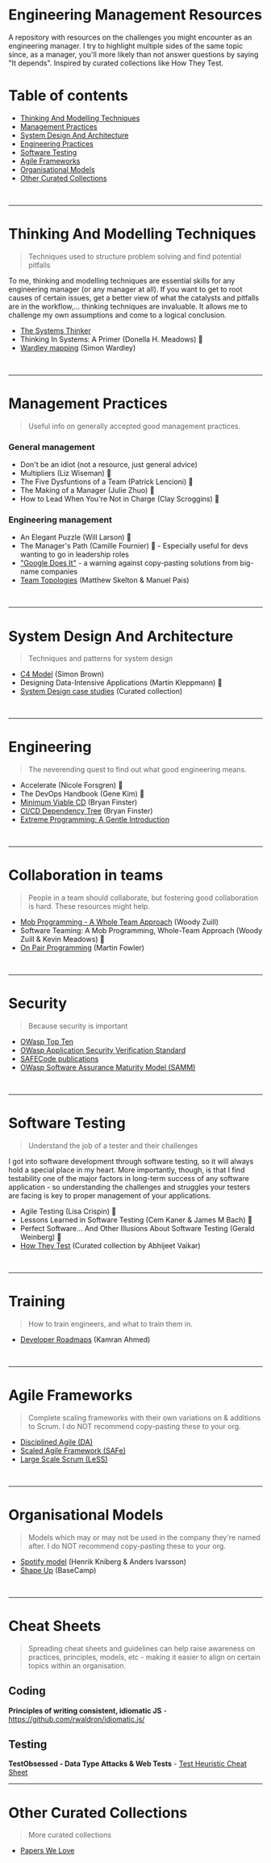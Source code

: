 # Engineering Management Resources
A repository with resources on the challenges you might encounter as an engineering manager. I try to highlight multiple sides of the same topic since, as a manager, you'll more likely than not answer questions by saying "It depends". Inspired by curated collections like How They Test.
<br>

# Table of contents
- [Thinking And Modelling Techniques](#thinking-and-modelling-techniques)
- [Management Practices](#management-practices)
- [System Design And Architecture](#system-design-and-architecture)
- [Engineering Practices](#engineering-practices)
- [Software Testing](#software-testing)
- [Agile Frameworks](#agile-frameworks)
- [Organisational Models](#organisational-models)
- [Other Curated Collections](#curated-collections)  

<br>

---
# Thinking And Modelling Techniques
> Techniques used to structure problem solving and find potential pitfalls

To me, thinking and modelling techniques are essential skills for any engineering manager (or any manager at all). If you want to get to root causes of certain issues, get a better view of what the catalysts and pitfalls are in the workflow,... thinking techniques are invaluable. It allows me to challenge my own assumptions and come to a logical conclusion.

- [The Systems Thinker](https://thesystemsthinker.com/)
- Thinking In Systems: A Primer (Donella H. Meadows) 📘 
- [Wardley mapping](https://www.swardleymaps.com/) (Simon Wardley)
<br>

---
# Management Practices
> Useful info on generally accepted good management practices.

### General management
- Don't be an idiot (not a resource, just general advice)
- Multipliers (Liz Wiseman) 📘
- The Five Dysfuntions of a Team (Patrick Lencioni) 📘
- The Making of a Manager (Julie Zhuo) 📘
- How to Lead When You're Not in Charge (Clay Scroggins) 📘

### Engineering management
- An Elegant Puzzle (Will Larson) 📘
- The Manager's Path (Camille Fournier) 📘 - Especially useful for devs wanting to go in leadership roles
- ["Google Does It"](https://tomaytotomato.com/developer-tropes-2/) - a warning against copy-pasting solutions from big-name companies
- [Team Topologies](https://teamtopologies.com/) (Matthew Skelton & Manuel Pais)
<br>

---
# System Design And Architecture
> Techniques and patterns for system design

- [C4 Model](https://c4model.com/) (Simon Brown)
- Designing Data-Intensive Applications (Martin Kleppmann) 📘
- [System Design case studies](https://github.com/systemdesign42/system-design) (Curated collection)
<br>

---
# Engineering
> The neverending quest to find out what good engineering means.

- Accelerate (Nicole Forsgren) 📘
- The DevOps Handbook (Gene Kim) 📘
- [Minimum Viable CD](https://minimumcd.org/) (Bryan Finster) 
- [CI/CD Dependency Tree](https://practices.minimumcd.org/) (Bryan Finster)
- [Extreme Programming: A Gentle Introduction](http://www.extremeprogramming.org/)
<br>

---
# Collaboration in teams
> People in a team should collaborate, but fostering good collaboration is hard. These resources might help.

- [Mob Programming - A Whole Team Approach](https://agilealliance.org/resources/experience-reports/mob-programming-agile2014/) (Woody Zuill)
- Software Teaming: A Mob Programming, Whole-Team Approach (Woody Zuill & Kevin Meadows) 📘
- [On Pair Programming](https://martinfowler.com/articles/on-pair-programming.html) (Martin Fowler)
<br>

---
# Security
> Because security is important

- [OWasp Top Ten](https://owasp.org/www-project-top-ten/)
- [OWasp Application Security Verification Standard](https://owasp.org/www-project-application-security-verification-standard/)
- [SAFECode publications](https://safecode.org/category/resource-publications/)
- [OWasp Software Assurance Maturity Model (SAMM)](https://owaspsamm.org/)
<br>

---
# Software Testing
> Understand the job of a tester and their challenges

I got into software development through software testing, so it will always hold a special place in my heart. More importantly, though, is that I find testability one of the major factors in long-term success of any software application - so understanding the challenges and struggles your testers are facing is key to proper management of your applications.


- Agile Testing (Lisa Crispin) 📘
- Lessons Learned in Software Testing (Cem Kaner & James M Bach) 📘
- Perfect Software... And Other Illusions About Software Testing (Gerald Weinberg) 📘
- [How They Test](https://github.com/abhivaikar/howtheytest/) (Curated collection by Abhijeet Vaikar)
<br>

---
# Training
> How to train engineers, and what to train them in.

- [Developer Roadmaps](https://roadmap.sh/) (Kamran Ahmed)
<br>

---
# Agile Frameworks
> Complete scaling frameworks with their own variations on & additions to Scrum. I do NOT recommend copy-pasting these to your org.

- [Disciplined Agile (DA)](https://www.pmi.org/disciplined-agile)
- [Scaled Agile Framework (SAFe)](https://www.scaledagileframework.com/)
- [Large Scale Scrum (LeSS)](https://less.works/)
<br>

---
# Organisational Models
> Models which may or may not be used in the company they're named after. I do NOT recommend copy-pasting these to your org. 

- [Spotify model](files/SpotifyScaling.pdf) (Henrik Kniberg & Anders Ivarsson)
- [Shape Up](https://basecamp.com/shapeup/webbook) (BaseCamp)
<br>

---
# Cheat Sheets
> Spreading cheat sheets and guidelines can help raise awareness on practices, principles, models, etc - making it easier to align on certain topics within an organisation.  

## Coding
**Principles of writing consistent, idiomatic JS** - https://github.com/rwaldron/idiomatic.js/

## Testing
**TestObsessed - Data Type Attacks & Web Tests** - [Test Heuristic Cheat Sheet](https://testobsessed.com/wp-content/uploads/2011/04/testheuristicscheatsheetv1.pdf)

---
# Other Curated Collections
> More curated collections

- [Papers We Love](https://github.com/papers-we-love/papers-we-love)


 
